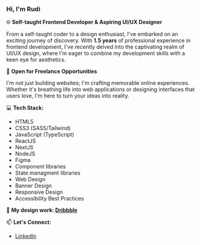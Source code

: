 ### Hi, I'm Rudi 

🌐 **Self-taught Frontend Developer & Aspiring UI/UX Designer**

From a self-taught coder to a design enthusiast, I've embarked on an exciting journey of discovery. With **1.5 years** of professional experience in frontend development, I've recently delved into the captivating realm of UI/UX design, where I'm eager to combine my development skills with a keen eye for aesthetics.



💼 **Open for Freelance Opportunities**

I'm not just building websites; I'm crafting memorable online experiences. Whether it's breathing life into web applications or designing interfaces that users love, I'm here to turn your ideas into reality.


💻 **Tech Stack:**

- HTML5
- CSS3 (SASS/Tailwind)
- JavaScript (TypeScript)
- ReactJS
- NextJS
- NodeJS
- Figma
- Component libraries
- State managment libraries
- Web Design
- Banner Design
- Responsive Design
- Accessibility Best Practices


🌟 **My design work: [Dribbble](https://dribbble.com/catalysteu-r)**


📫 **Let's Connect:**

- [LinkedIn](https://www.linkedin.com/in/rudvl/)
